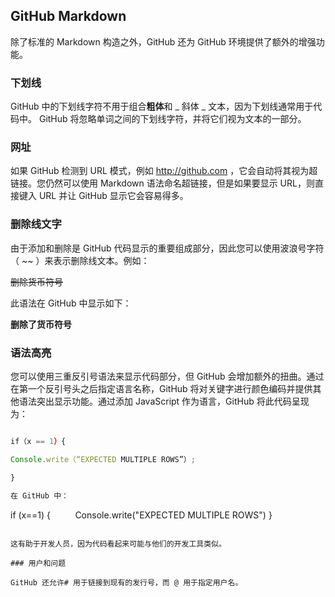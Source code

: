 ## GitHub Markdown

除了标准的 Markdown 构造之外，GitHub 还为 GitHub 环境提供了额外的增强功能。

### 下划线

GitHub 中的下划线字符不用于组合**粗体**和 _ 斜体 _ 文本，因为下划线通常用于代码中。 GitHub 将忽略单词之间的下划线字符，并将它们视为文本的一部分。

### 网址

如果 GitHub 检测到 URL 模式，例如 http://github.com ，它会自动将其视为超链接。您仍然可以使用 Markdown 语法命名超链接，但是如果要显示 URL，则直接键入 URL 并让 GitHub 显示它会容易得多。

### 删除线文字

由于添加和删除是 GitHub 代码显示的重要组成部分，因此您可以使用波浪号字符（ ~~ ）来表示删除线文本。例如：

~~删除货币符号~~

此语法在 GitHub 中显示如下：

**删除了货币符号**

### 语法高亮

您可以使用三重反引号语法来显示代码部分，但 GitHub 会增加额外的扭曲。通过在第一个反引号头之后指定语言名称，GitHub 将对关键字进行颜色编码并提供其他语法突出显示功能。通过添加 JavaScript 作为语言，GitHub 将此代码呈现为：

```JavaScript

if（x == 1）{

Console.write（“EXPECTED MULTIPLE ROWS”）;

}

在 GitHub 中：

```
if (x==1) {
         Console.write("EXPECTED MULTIPLE ROWS")
}

```

这有助于开发人员，因为代码看起来可能与他们的开发工具类似。

### 用户和问题

GitHub 还允许# 用于链接到现有的发行号，而 @ 用于指定用户名。
